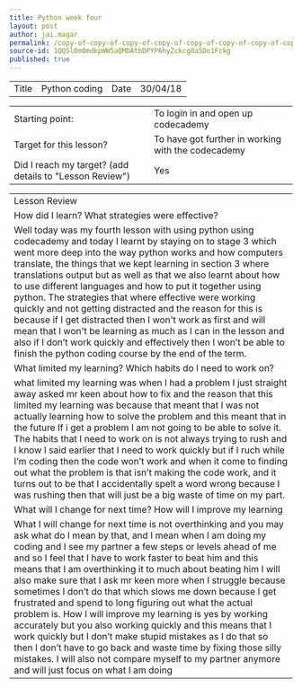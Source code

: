 ```yaml
---
title: Python week four
layout: post
author: jai.magar
permalink: /copy-of-copy-of-copy-of-copy-of-copy-of-copy-of-copy-of-copy-of-using-github/
source-id: 1QQSl0m0mdkpWW5aQMDAtbDPYP6hyZckcg8a5Do1Fckg
published: true
---
```

<table>
  <tr>
    <td>Title</td>
    <td>Python coding</td>
    <td>Date</td>
    <td>30/04/18</td>
  </tr>
</table>


<table>
  <tr>
    <td>Starting point:</td>
    <td>To login in and open up codecademy </td>
  </tr>
  <tr>
    <td>Target for this lesson?</td>
    <td>To have got further in working with the codecademy</td>
  </tr>
  <tr>
    <td>Did I reach my target? 
(add details to "Lesson Review")</td>
    <td> Yes </td>
  </tr>
</table>


<table>
  <tr>
    <td>Lesson Review</td>
  </tr>
  <tr>
    <td>How did I learn? What strategies were effective? </td>
  </tr>
  <tr>
    <td>Well today was my fourth lesson with using python using codecademy and today I learnt by staying on to stage 3 which went more deep into the way python works and how computers translate, the things that we kept learning in section 3 where translations output but as well as that we also learnt about how to use different languages and how to put it together using python. The strategies that where effective were working quickly and not getting distracted and the reason for this is because if I get distracted then I won't work as first and will mean that I won't be learning as much as I can in the lesson and also if I don’t work quickly and effectively then I won’t be able to finish the python coding course by the end of the term.</td>
  </tr>
  <tr>
    <td>What limited my learning? Which habits do I need to work on? </td>
  </tr>
  <tr>
    <td>what limited my learning was when I had a problem I just straight away asked mr keen about how to fix and the reason that this limited my learning was because that meant that I was not actually learning how to solve the problem and this meant that in the future If i get a problem I am not going to be able to solve it. The habits that I need to work on is not always trying to rush and I know I said earlier that I need to work quickly but if I ruch while I’m coding then the code won’t work and when it come to finding out what the problem is that isn’t making the code work, and it turns out to be that I accidentally spelt a word wrong because I was rushing then that will just be a big waste of time on my part.</td>
  </tr>
  <tr>
    <td>What will I change for next time? How will I improve my learning</td>
  </tr>
  <tr>
    <td>What I will change for next time is not overthinking and you may ask what do I mean by that, and I mean when I am doing my coding and I see my partner a few steps or levels ahead of me and so I feel that I have to work faster to beat him and this means that I am overthinking it to much about beating him I will also make sure that I ask mr keen more when I struggle because sometimes I don’t do that which slows me down because I get frustrated and spend to long figuring out what the actual problem is. How I will improve my learning is yes by working accurately but you also working quickly and this means that I work quickly but I don’t make stupid mistakes as I do that so then I don’t have to go back and waste time by fixing those silly mistakes. I will also not compare myself to my partner anymore and will just focus on what I am doing</td>
  </tr>
</table>


